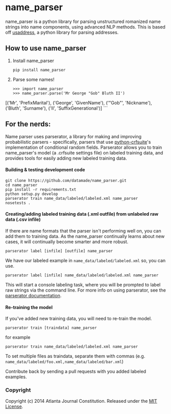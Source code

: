 name_parser
=================
name_parser is a python library for parsing unstructured romanized name strings into name components, using advanced NLP methods. This is based off [usaddress](https://github.com/datamade/usaddress), a python library for parsing addresses.

## How to use name_parser
1. Install name_parser
   
    ```
    pip install name_parser  
    ```  
2. Parse some names!
   
    ```
    >>> import name_parser  
    >>> name_parser.parse('Mr George "Gob" Bluth II')  
[('Mr', 'PrefixMarital'), ('George', 'GivenName'), ('"Gob"', 'Nickname'), ('Bluth', 'Surname'), ('II', 'SuffixGenerational')]
    ```  

## For the nerds:
Name parser uses parserator, a library for making and improving probabilistic parsers - specifically, parsers that use [python-crfsuite](https://github.com/tpeng/python-crfsuite)'s implementation of conditional random fields. Parserator allows you to train name_parser's model (a .crfsuite settings file) on labeled training data, and provides tools for easily adding new labeled training data.
#### Building & testing development code
  
  ```
  git clone https://github.com/datamade/name_parser.git  
  cd name_parser  
  pip install -r requirements.txt  
  python setup.py develop  
  parserator train name_data/labeled/labeled.xml name_parser  
  nosetests .  
  ```  
#### Creating/adding labeled training data (.xml outfile) from unlabeled raw data (.csv infile)  
  If there are name formats that the parser isn't performing well on, you can add them to training data. As the name_parser continually learns about new cases, it will continually become smarter and more robust.  
  
```
parserator label [infile] [outfile] name_parser  
```  

We have our labeled example in `name_data/labeled/labeled.xml` so, you can use.

```
parserator label [infile] name_data/labeled/labeled.xml name_parser  
```  

  This will start a console labeling task, where you will be prompted to label raw strings via the command line. For more info on using parserator, see the [parserator documentation](https://github.com/datamade/parserator/blob/master/README.md).  
#### Re-training the model  
  If you've added new training data, you will need to re-train the model. 
  
  ```
  parserator train [traindata] name_parser  
  ```  
  
  for example
  
  ```
  parserator train name_data/labeled/labeled.xml name_parser  
  ```  
  
  To set multiple files as traindata, separate them with commas (e.g. ```name_data/labeled/foo.xml,name_data/labeled/bar.xml```)
  
  Contribute back by sending a pull requests with you added labeled examples.


### Copyright

Copyright (c) 2014 Atlanta Journal Constitution. Released under the [MIT License](https://github.com/datamade/name_parser/blob/master/LICENSE).
